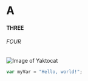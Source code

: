 # A

#### THREE

###### FOUR

![Image of Yaktocat](https://octodex.github.com/images/yaktocat.png)

``` javascript
var myVar = "Hello, world!";
```
